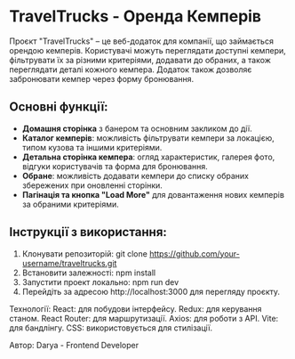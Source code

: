 # TravelTrucks - Оренда Кемперів

Проєкт "TravelTrucks" – це веб-додаток для компанії, що займається орендою кемперів. Користувачі можуть переглядати доступні кемпери, фільтрувати їх за різними критеріями, додавати до обраних, а також переглядати деталі кожного кемпера. Додаток також дозволяє забронювати кемпер через форму бронювання.

## Основні функції:

- **Домашня сторінка** з банером та основним закликом до дії.
- **Каталог кемперів**: можливість фільтрувати кемпери за локацією, типом кузова та іншими критеріями.
- **Детальна сторінка кемпера**: огляд характеристик, галерея фото, відгуки користувачів та форма для бронювання.
- **Обране**: можливість додавати кемпери до списку обраних збережених при оновленні сторінки.
- **Пагінація та кнопка "Load More"** для довантаження нових кемперів за обраними критеріями.

## Інструкції з використання:

1. Клонувати репозиторій:
   git clone https://github.com/your-username/traveltrucks.git
2. Встановити залежності:
   npm install
3. Запустити проект локально:
   npm run dev
4. Перейдіть за адресою http://localhost:3000 для перегляду проєкту.

Технології:
React: для побудови інтерфейсу.
Redux: для керування станом.
React Router: для маршрутизації.
Axios: для роботи з API.
Vite: для бандлінгу.
CSS: використовується для стилізації.

Автор:
Darya - Frontend Developer
